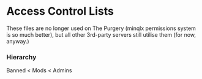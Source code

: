# Access Control Lists
These files are no longer used on The Purgery (minqlx permissions system is so much better), but all other 3rd-party servers still utilise them (for now, anyway.)

### Hierarchy
Banned < Mods < Admins
